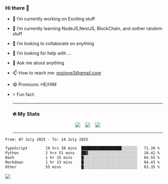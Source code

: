 ### Hi there 👋

<!--
**charlieScript/charlieScript** is a ✨ _special_ ✨ repository because its `README.md` (this file) appears on your GitHub profile.

Here are some ideas to get you started: -->

- 🔭 I’m currently working on Exciting stuff
- 🌱 I’m currently learning NodeJS,NestJS, BlockChain, and oother random stuff
- 👯 I’m looking to collaborate on anything
- 🤔 I’m looking for help with ...
- 💬 Ask me about anything
- 📫 How to reach me: gozione3@gmail.com
- 😄 Pronouns: HE/HIM
- ⚡ Fun fact:


  ---

  ### :fire: My Stats

  <div id="stats" align="center">
  <img src="http://github-readme-streak-stats.herokuapp.com?user=charlieScript&theme=dark&date_format=M%20j%5B%2C%20Y%5D" />&nbsp;&nbsp;&nbsp;
  <img src="https://github-readme-stats.vercel.app/api/top-langs/?username=charlieScript&layout=compact&theme=vision-friendly-dark"/>&nbsp;&nbsp;&nbsp;
  <img src="https://github-readme-stats.vercel.app/api?username=charlieScript&show_icons=true&theme=radical"/>
  </div>

  ---



<!--START_SECTION:waka-->

```txt
From: 07 July 2025 - To: 14 July 2025

TypeScript        19 hrs 38 mins  ██████████████████░░░░░░░   71.39 %
Python            2 hrs 51 mins   ██▓░░░░░░░░░░░░░░░░░░░░░░   10.42 %
Bash              1 hr 15 mins    █░░░░░░░░░░░░░░░░░░░░░░░░   04.55 %
Markdown          1 hr 13 mins    █░░░░░░░░░░░░░░░░░░░░░░░░   04.43 %
Other             55 mins         █░░░░░░░░░░░░░░░░░░░░░░░░   03.35 %
```

<!--END_SECTION:waka-->
![](https://komarev.com/ghpvc/?username=charlieScript)
